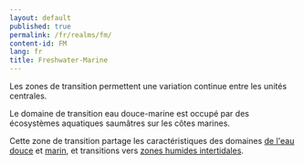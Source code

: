 ```yaml
---
layout: default
published: true
permalink: /fr/realms/fm/
content-id: FM
lang: fr
title: Freshwater-Marine
---
```


Les zones de transition permettent une variation continue entre les unités centrales.

Le domaine de transition eau douce-marine est occupé par des écosystèmes aquatiques saumâtres sur les côtes marines. 

Cette zone de transition partage les caractéristiques des domaines [de l'eau douce](/explore/realms/F) et [marin](/explore/realms/M), et transitions vers [zones humides intertidales](/explore/realms/MFT).

